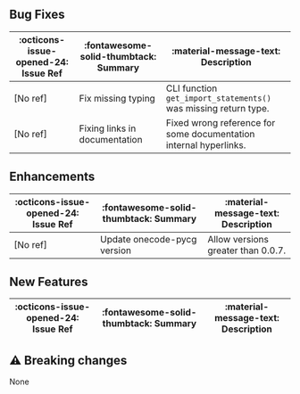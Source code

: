 ## Bug Fixes

:octicons-issue-opened-24: Issue Ref | :fontawesome-solid-thumbtack: Summary | :material-message-text: Description
-|-|-
[No ref] | Fix missing typing | CLI function `get_import_statements()` was missing return type.
[No ref] | Fixing links in documentation | Fixed wrong reference for some documentation internal hyperlinks.

## Enhancements

:octicons-issue-opened-24: Issue Ref | :fontawesome-solid-thumbtack: Summary | :material-message-text: Description
-|-|-
[No ref] | Update onecode-pycg version | Allow versions greater than 0.0.7.


## New Features

:octicons-issue-opened-24: Issue Ref | :fontawesome-solid-thumbtack: Summary | :material-message-text: Description
-|-|-


## :warning: Breaking changes

None

